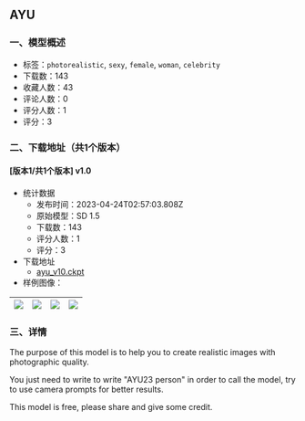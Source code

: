 ## AYU
### 一、模型概述

- 标签：`photorealistic`, `sexy`, `female`, `woman`, `celebrity`
- 下载数：143
- 收藏人数：43
- 评论人数：0
- 评分人数：1
- 评分：3

### 二、下载地址（共1个版本）

#### [版本1/共1个版本] v1.0

- 统计数据
  - 发布时间：2023-04-24T02:57:03.808Z
  - 原始模型：SD 1.5
  - 下载数：143
  - 评分人数：1
  - 评分：3
- 下载地址
  - [ayu_v10.ckpt](https://civitai.com/api/download/models/53728)
- 样例图像：

| <img src="https://image.civitai.com/xG1nkqKTMzGDvpLrqFT7WA/c66bce11-a84f-4a56-351b-de9c65ced600/width=450/581561.jpeg" /> | <img src="https://image.civitai.com/xG1nkqKTMzGDvpLrqFT7WA/52daea21-f640-45d5-01b2-bfab523eaf00/width=450/581562.jpeg" /> | <img src="https://image.civitai.com/xG1nkqKTMzGDvpLrqFT7WA/c9732dc7-4f3d-48d3-df5e-476df5610000/width=450/581564.jpeg" /> | <img src="https://image.civitai.com/xG1nkqKTMzGDvpLrqFT7WA/8b2b9f7f-d695-4415-6fdf-da97bd55bc00/width=450/581567.jpeg" /> |
| ---- | ---- | ---- | ---- |


### 三、详情
<p>The purpose of this model is to help you to create realistic images with photographic quality.</p><p>You just need to write to write "AYU23 person" in order to call the model, try to use camera prompts for better results.</p><p>This model is free, please share and give some credit.</p>